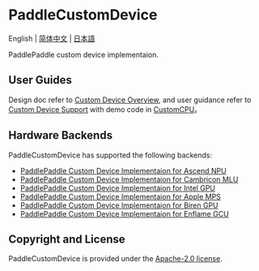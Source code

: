 # PaddleCustomDevice

English | [简体中文](./README.md) | [日本語](./README_ja.md)

PaddlePaddle custom device implementaion.

## User Guides

Design doc refer to [Custom Device Overview](https://www.paddlepaddle.org.cn/documentation/docs/zh/develop/dev_guides/custom_device_docs/custom_device_overview_cn.html), and user guidance refer to [Custom Device Support](https://www.paddlepaddle.org.cn/documentation/docs/en/develop/dev_guides/custom_device_docs/index_en.html) with demo code in [CustomCPU](backends/custom_cpu/README_cn.md)。

## Hardware Backends

PaddleCustomDevice has supported the following backends:

- [PaddlePaddle Custom Device Implementaion for Ascend NPU](backends/npu/README.md)
- [PaddlePaddle Custom Device Implementaion for Cambricon MLU](backends/mlu/README.md)
- [PaddlePaddle Custom Device Implementaion for Intel GPU](backends/SYCL/README.md)
- [PaddlePaddle Custom Device Implementaion for Apple MPS](backends/mps/README.md)
- [PaddlePaddle Custom Device Implementaion for Biren GPU](backends/biren_gpu/README.md)
- [PaddlePaddle Custom Device Implementaion for Enflame GCU](backends/gcu/README.md)

## Copyright and License
PaddleCustomDevice is provided under the [Apache-2.0 license](LICENSE).
